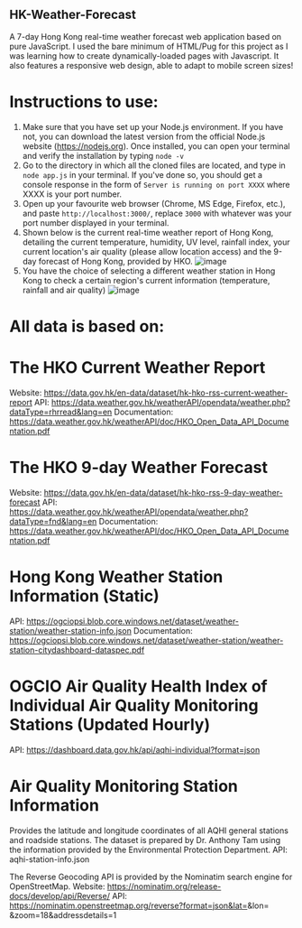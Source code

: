 ## HK-Weather-Forecast
A 7-day Hong Kong real-time weather forecast web application based on pure JavaScript. I used the bare minimum of HTML/Pug for this project as I was learning how to create dynamically-loaded pages with Javascript. It also features a responsive web design, able to adapt to mobile screen sizes!

# Instructions to use:
1. Make sure that you have set up your Node.js environment. If you have not, you can download the latest version from the official Node.js website (https://nodejs.org). Once installed, you can open your terminal and verify the installation by typing `node -v`
2. Go to the directory in which all the cloned files are located, and type in `node app.js` in your terminal. If you've done so, you should get a console response in the form of `Server is running on port XXXX` where XXXX is your port number.
3. Open up your favourite web browser (Chrome, MS Edge, Firefox, etc.), and paste `http://localhost:3000/`, replace `3000` with whatever was your port number displayed in your terminal.
4. Shown below is the current real-time weather report of Hong Kong, detailing the current temperature, humidity, UV level, rainfall index, your current location's air quality (please allow location access) and the 9-day forecast of Hong Kong, provided by HKO.
![image](https://github.com/W-Edward/HK-Weather-Forecast/assets/36920869/c09090aa-8f6e-4c93-8077-451ad765e416)
5. You have the choice of selecting a different weather station in Hong Kong to check a certain region's current information (temperature, rainfall and air quality)
   ![image](https://github.com/W-Edward/HK-Weather-Forecast/assets/36920869/860f467f-e9fc-45ea-b204-d0d4ecd6aeb5)

# All data is based on:

# The HKO Current Weather Report
Website: https://data.gov.hk/en-data/dataset/hk-hko-rss-current-weather-report
API: https://data.weather.gov.hk/weatherAPI/opendata/weather.php?dataType=rhrread&lang=en
Documentation: https://data.weather.gov.hk/weatherAPI/doc/HKO_Open_Data_API_Documentation.pdf

# The HKO 9-day Weather Forecast
Website: https://data.gov.hk/en-data/dataset/hk-hko-rss-9-day-weather-forecast
API: https://data.weather.gov.hk/weatherAPI/opendata/weather.php?dataType=fnd&lang=en
Documentation: https://data.weather.gov.hk/weatherAPI/doc/HKO_Open_Data_API_Documentation.pdf

# Hong Kong Weather Station Information (Static)
API: https://ogciopsi.blob.core.windows.net/dataset/weather-station/weather-station-info.json
Documentation: https://ogciopsi.blob.core.windows.net/dataset/weather-station/weather-station-citydashboard-dataspec.pdf

# OGCIO Air Quality Health Index of Individual Air Quality Monitoring Stations (Updated Hourly)
API: https://dashboard.data.gov.hk/api/aqhi-individual?format=json

# Air Quality Monitoring Station Information
Provides the latitude and longitude coordinates of all AQHI general stations and roadside stations.
The dataset is prepared by Dr. Anthony Tam using the information provided by the Environmental Protection Department.
API: aqhi-station-info.json

The Reverse Geocoding API is provided by the Nominatim search engine for OpenStreetMap.
Website: https://nominatim.org/release-docs/develop/api/Reverse/ 
API: https://nominatim.openstreetmap.org/reverse?format=json&lat=<value>&lon=<value> &zoom=18&addressdetails=1
